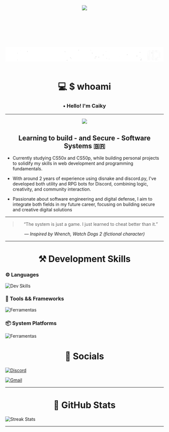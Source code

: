 <!-- Container principal -->
<div align="center">
  
<!-- Welcome to my Terminal-->
<img src="https://img.shields.io/badge/Welcome_to_my_terminal-00BFFF?style=for-the-badge&logoColor=white&labelColor=000000&color=00BFFF" style="margin:100px;" /><br>

<!-- 404 limits not found -->     
<img src="output-onlinegiftools-com-ezgif.com-crop.gif"><br><br>
  
  




<!-- Who am i-->
# 💻 $ whoami

<!-- Title -->
<h3 align="center">
• Hello! I'm <strong>Caiky</strong>
<br>
</h3>

<hr>

<!-- Acessing Caiky's workspace -->
<img src="https://readme-typing-svg.herokuapp.com/?color=00BFFF&size=25&center=true&vCenter=true&width=1000&lines=>+Accessing+Caiky's+Bio..." />

<h2>Learning to build - and Secure - Software Systems 🇧🇷</h2>
</div>

<!-- Paragraphs -->
+ Currently studying CS50x and CS50p, while building personal projects to solidify my skills in web development and programming fundamentals.

+ With around 2 years of experience using disnake and discord.py, I've developed both utility and RPG bots for Discord, combining logic, creativity, and community interaction.

+ Passionate about software engineering and digital defense, I aim to integrate both fields in my future career, focusing on building secure and creative digital solutions

---

<!-- Watch dogs 2 Quote -->
<blockquote align="center">
  “The system is just a game. I just learned to cheat better than it.”
</blockquote>

<p align="center"><em>— Inspired by Wrench, Watch Dogs 2 (fictional character)</em></p>

---

<!-- Development skills container-->
<div>
<h1 align="center">⚒️ Development Skills</h1> 

<!-- Languages -->
### ⚙️ Languages
<img src="https://skillicons.dev/icons?i=html,css,c,js,python,sqlite" alt="Dev Skills">

<!-- Frameworks and tools-->
### 🔧 Tools && Frameworks
<img src="https://skillicons.dev/icons?i=git,bash,django,arduino,vscode" alt="Ferramentas">

<!-- System platforms -->
### 📦 System Platforms
<img src="https://skillicons.dev/icons?i=linux,debian,ubuntu" alt="Ferramentas">
</div>

  
<!-- Socials -->
<h1 align="center">📎 Socials</h1>
  
<!-- Discord Presence -->

<!-- Discord button -->
[![Discord](https://img.shields.io/badge/Discord-21060b?style=for-the-badge&logo=discord&logoColor=white)](https://discord.gg/XbpBs2xG)

<!-- Gmail button -->
<a href="mailto:caikyhortasouza25@gmail.com">
<img height="40px" src="https://img.shields.io/badge/Gmail-ffffff?style=for-the-badge&logo=gmail&logoColor=white)" alt="Gmail">
  </a>

---

<!-- Github Stats-->
<h1 align="center">📌 GitHub Stats</h1>
<img src="https://github-readme-activity-graph.vercel.app/graph?username=Caiky-Souza&theme=tokyo-night&hide_border=true&line=00BFFF&hide_title=true&color=00BFFF&bg_color=0d1117&area=true&li" alt="Streak Stats">

---
